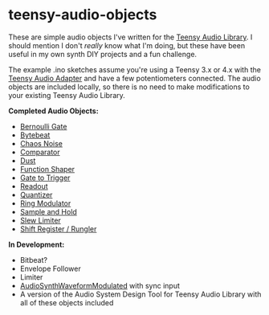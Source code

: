 # teensy-audio-objects

These are simple audio objects I've written for the [Teensy Audio Library](https://www.pjrc.com/teensy/td_libs_Audio.html). I should mention I don't _really_ know what I'm doing, but these have been useful in my own synth DIY projects and a fun challenge.

The example .ino sketches assume you're using a Teensy 3.x or 4.x with the [Teensy Audio Adapter](https://www.pjrc.com/store/teensy3_audio.html) and have a few potentiometers connected. The audio objects are included locally, so there is no need to make modifications to your existing Teensy Audio Library.

**Completed Audio Objects:**

* [Bernoulli Gate](https://github.com/MattKuebrich/teensy-audio-objects/tree/main/bernoulligate)
* [Bytebeat](https://github.com/MattKuebrich/teensy-audio-objects/tree/main/bytebeat)
* [Chaos Noise](https://github.com/MattKuebrich/teensy-audio-objects/tree/main/chaosnoise)
* [Comparator](https://github.com/MattKuebrich/teensy-audio-objects/tree/main/comparator)
* [Dust](https://github.com/MattKuebrich/teensy-audio-objects/tree/main/dust)
* [Function Shaper](https://github.com/MattKuebrich/teensy-audio-objects/tree/main/functionshaper)
* [Gate to Trigger](https://github.com/MattKuebrich/teensy-audio-objects/tree/main/gatetotrigger)
* [Readout](https://github.com/MattKuebrich/teensy-audio-objects/tree/main/readout)
* [Quantizer](https://github.com/MattKuebrich/teensy-audio-objects/tree/main/quantizer)
* [Ring Modulator](https://github.com/MattKuebrich/teensy-audio-objects/tree/main/ringmodulator)
* [Sample and Hold](https://github.com/MattKuebrich/teensy-audio-objects/tree/main/samplehold)
* [Slew Limiter](https://github.com/MattKuebrich/teensy-audio-objects/tree/main/slewlimiter)
* [Shift Register / Rungler](https://github.com/MattKuebrich/teensy-audio-objects/tree/main/shiftregister)

**In Development:**
* Bitbeat?
* Envelope Follower
* Limiter
* [AudioSynthWaveformModulated](https://www.pjrc.com/teensy/gui/?info=AudioSynthWaveformModulated) with sync input
* A version of the Audio System Design Tool for Teensy Audio Library with all of these objects included
